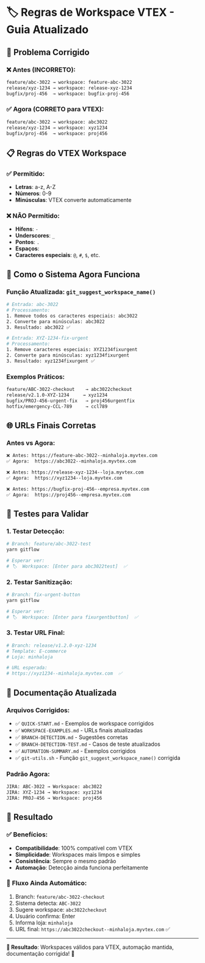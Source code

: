 # 🏷️ Regras de Workspace VTEX - Guia Atualizado

## 🎯 **Problema Corrigido**

### ❌ **Antes (INCORRETO):**
```bash
feature/abc-3022 → workspace: feature-abc-3022
release/xyz-1234 → workspace: release-xyz-1234
bugfix/proj-456  → workspace: bugfix-proj-456
```

### ✅ **Agora (CORRETO para VTEX):**
```bash
feature/abc-3022 → workspace: abc3022
release/xyz-1234 → workspace: xyz1234  
bugfix/proj-456  → workspace: proj456
```

## 📋 **Regras do VTEX Workspace**

### ✅ **Permitido:**
- **Letras**: a-z, A-Z
- **Números**: 0-9
- **Minúsculas**: VTEX converte automaticamente

### ❌ **NÃO Permitido:**
- **Hífens**: `-`
- **Underscores**: `_`
- **Pontos**: `.`
- **Espaços**: ` `
- **Caracteres especiais**: `@`, `#`, `$`, etc.

## 🔧 **Como o Sistema Agora Funciona**

### **Função Atualizada: `git_suggest_workspace_name()`**
```bash
# Entrada: abc-3022
# Processamento:
1. Remove todos os caracteres especiais: abc3022
2. Converte para minúsculas: abc3022
3. Resultado: abc3022 ✅

# Entrada: XYZ-1234-fix-urgent
# Processamento:  
1. Remove caracteres especiais: XYZ1234fixurgent
2. Converte para minúsculas: xyz1234fixurgent
3. Resultado: xyz1234fixurgent ✅
```

### **Exemplos Práticos:**
```bash
feature/ABC-3022-checkout    → abc3022checkout
release/v2.1.0-XYZ-1234     → xyz1234
bugfix/PROJ-456-urgent-fix   → proj456urgentfix
hotfix/emergency-CCL-789     → ccl789
```

## 🌐 **URLs Finais Corretas**

### **Antes vs Agora:**
```bash
❌ Antes: https://feature-abc-3022--minhaloja.myvtex.com
✅ Agora:  https://abc3022--minhaloja.myvtex.com

❌ Antes: https://release-xyz-1234--loja.myvtex.com  
✅ Agora:  https://xyz1234--loja.myvtex.com

❌ Antes: https://bugfix-proj-456--empresa.myvtex.com
✅ Agora:  https://proj456--empresa.myvtex.com
```

## 🧪 **Testes para Validar**

### **1. Testar Detecção:**
```bash
# Branch: feature/abc-3022-test
yarn gitflow

# Esperar ver:
# 🏷️  Workspace: [Enter para abc3022test]  ✅
```

### **2. Testar Sanitização:**
```bash
# Branch: fix-urgent-button
yarn gitflow  

# Esperar ver:
# 🏷️  Workspace: [Enter para fixurgentbutton]  ✅
```

### **3. Testar URL Final:**
```bash
# Branch: release/v1.2.0-xyz-1234
# Template: E-commerce
# Loja: minhaloja

# URL esperada:
# https://xyz1234--minhaloja.myvtex.com  ✅
```

## 📝 **Documentação Atualizada**

### **Arquivos Corrigidos:**
- ✅ `QUICK-START.md` - Exemplos de workspace corrigidos
- ✅ `WORKSPACE-EXAMPLES.md` - URLs finais atualizadas
- ✅ `BRANCH-DETECTION.md` - Sugestões corretas
- ✅ `BRANCH-DETECTION-TEST.md` - Casos de teste atualizados
- ✅ `AUTOMATION-SUMMARY.md` - Exemplos corrigidos
- ✅ `git-utils.sh` - Função `git_suggest_workspace_name()` corrigida

### **Padrão Agora:**
```bash
JIRA: ABC-3022 → Workspace: abc3022
JIRA: XYZ-1234 → Workspace: xyz1234  
JIRA: PROJ-456 → Workspace: proj456
```

## 🎯 **Resultado**

### ✅ **Benefícios:**
- **Compatibilidade**: 100% compatível com VTEX
- **Simplicidade**: Workspaces mais limpos e simples
- **Consistência**: Sempre o mesmo padrão
- **Automação**: Detecção ainda funciona perfeitamente

### 🚀 **Fluxo Ainda Automático:**
1. Branch: `feature/abc-3022-checkout`
2. Sistema detecta: `ABC-3022`
3. Sugere workspace: `abc3022checkout`
4. Usuário confirma: Enter
5. Informa loja: `minhaloja`
6. URL final: `https://abc3022checkout--minhaloja.myvtex.com` ✅

---

**🎯 Resultado**: Workspaces válidos para VTEX, automação mantida, documentação corrigida! 🚀
